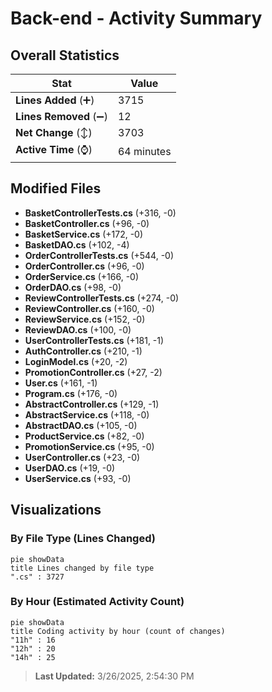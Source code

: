 # Back-end - Activity Summary 

## Overall Statistics

| Stat                   | Value                                                             |
| ---------------------- | ----------------------------------------------------------------- |
| **Lines Added** (➕)   | 3715                                          |
| **Lines Removed** (➖) | 12                                        |
| **Net Change** (↕)    | 3703                |
| **Active Time** (⌚)   | 64 minutes |


## Modified Files
- **BasketControllerTests.cs** (+316, -0)
- **BasketController.cs** (+96, -0)
- **BasketService.cs** (+172, -0)
- **BasketDAO.cs** (+102, -4)
- **OrderControllerTests.cs** (+544, -0)
- **OrderController.cs** (+96, -0)
- **OrderService.cs** (+166, -0)
- **OrderDAO.cs** (+98, -0)
- **ReviewControllerTests.cs** (+274, -0)
- **ReviewController.cs** (+160, -0)
- **ReviewService.cs** (+152, -0)
- **ReviewDAO.cs** (+100, -0)
- **UserControllerTests.cs** (+181, -1)
- **AuthController.cs** (+210, -1)
- **LoginModel.cs** (+20, -2)
- **PromotionController.cs** (+27, -2)
- **User.cs** (+161, -1)
- **Program.cs** (+176, -0)
- **AbstractController.cs** (+129, -1)
- **AbstractService.cs** (+118, -0)
- **AbstractDAO.cs** (+105, -0)
- **ProductService.cs** (+82, -0)
- **PromotionService.cs** (+95, -0)
- **UserController.cs** (+23, -0)
- **UserDAO.cs** (+19, -0)
- **UserService.cs** (+93, -0)

## Visualizations

### By File Type (Lines Changed)

```mermaid
pie showData
title Lines changed by file type
".cs" : 3727
```

### By Hour (Estimated Activity Count)

```mermaid
pie showData
title Coding activity by hour (count of changes)
"11h" : 16
"12h" : 20
"14h" : 25
```


> **Last Updated:** 3/26/2025, 2:54:30 PM
